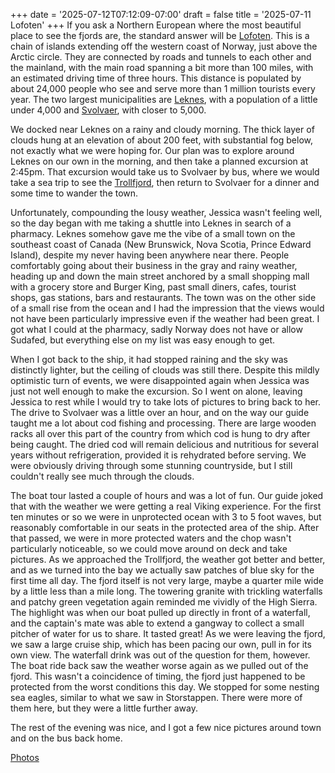 +++
date = '2025-07-12T07:12:09-07:00'
draft = false
title = '2025-07-11 Lofoten'
+++
If you ask a Northern European where the most beautiful place to see the fjords
are, the standard answer will be
[Lofoten](https://en.wikipedia.org/wiki/Lofoten). This is a chain of islands
extending off the western coast of Norway, just above the Arctic circle. They
are connected by roads and tunnels to each other and the mainland, with the main
road spanning a bit more than 100 miles, with an estimated driving time of three
hours. This distance is populated by about 24,000 people who see and serve more
than 1 million tourists every year. The two largest municipalities are
[Leknes](https://en.wikipedia.org/wiki/Leknes), with a population of a little
under 4,000 and [Svolvaer](https://en.wikipedia.org/wiki/Svolv%C3%A6r), with
closer to 5,000.

We docked near Leknes on a rainy and cloudy morning. The thick layer of clouds
hung at an elevation of about 200 feet, with substantial fog below, not exactly
what we were hoping for. Our plan was to explore around Leknes on our own in the
morning, and then take a planned excursion at 2:45pm. That excursion would take
us to Svolvaer by bus, where we would take a sea trip to see the
[Trollfjord](https://en.wikipedia.org/wiki/Trollfjord), then return to Svolvaer
for a dinner and some time to wander the town.

Unfortunately, compounding the lousy weather, Jessica wasn't feeling well, so
the day began with me taking a shuttle into Leknes in search of a pharmacy.
Leknes somehow gave me the vibe of a small town on the southeast coast of Canada
(New Brunswick, Nova Scotia, Prince Edward Island), despite my never having been
anywhere near there. People comfortably going about their business in the gray
and rainy weather, heading up and down the main street anchored by a small
shopping mall with a grocery store and Burger King, past small diners, cafes,
tourist shops, gas stations, bars and restaurants. The town was on the other
side of a small rise from the ocean and I had the impression that the views
would not have been particularly impressive even if the weather had been great.
I got what I could at the pharmacy, sadly Norway does not have or allow Sudafed,
but everything else on my list was easy enough to get.

When I got back to the ship, it had stopped raining and the sky was distinctly
lighter, but the ceiling of clouds was still there. Despite this mildly
optimistic turn of events, we were disappointed again when Jessica was just not
well enough to make the excursion. So I went on alone, leaving Jessica to rest
while I would try to take lots of pictures to bring back to her. The drive to
Svolvaer was a little over an hour, and on the way our guide taught me a lot
about cod fishing and processing. There are large wooden racks all over this
part of the country from which cod is hung to dry after being caught. The dried
cod will remain delicious and nutritious for several years without
refrigeration, provided it is rehydrated before serving. We were obviously
driving through some stunning countryside, but I still couldn't really see much
through the clouds.

The boat tour lasted a couple of hours and was a lot of fun. Our guide joked
that with the weather we were getting a real Viking experience. For the first
ten minutes or so we were in unprotected ocean with 3 to 5 foot waves, but
reasonably comfortable in our seats in the protected area of the ship. After
that passed, we were in more protected waters and the chop wasn't particularly
noticeable, so we could move around on deck and take pictures. As we approached
the Trollfjord, the weather got better and better, and as we turned into the bay
we actually saw patches of blue sky for the first time all day. The fjord itself
is not very large, maybe a quarter mile wide by a little less than a mile long.
The towering granite with trickling waterfalls and patchy green vegetation
again reminded me vividly of the High Sierra. The highlight was when our boat
pulled up directly in front of a waterfall, and the captain's mate was able to
extend a gangway to collect a small pitcher of water for us to share. It tasted
great! As we were leaving the fjord, we saw a large cruise ship, which has been
pacing our own, pull in for its own view. The waterfall drink was out of the
question for them, however. The boat ride back saw the weather worse again as we
pulled out of the fjord. This wasn't a coincidence of timing, the fjord just
happened to be protected from the worst conditions this day. We stopped for some
nesting sea eagles, similar to what we saw in Storstappen. There were more of
them here, but they were a little further away.

The rest of the evening was nice, and I got a few nice pictures around town and
on the bus back home.

[Photos](https://photos.app.goo.gl/nEqFMuuGb52zgesq6)

